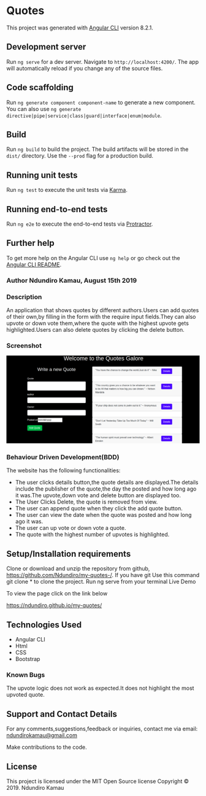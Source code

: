 # Quotes

This project was generated with [Angular CLI](https://github.com/angular/angular-cli) version 8.2.1.

## Development server

Run `ng serve` for a dev server. Navigate to `http://localhost:4200/`. The app will automatically reload if you change any of the source files.

## Code scaffolding

Run `ng generate component component-name` to generate a new component. You can also use `ng generate directive|pipe|service|class|guard|interface|enum|module`.

## Build

Run `ng build` to build the project. The build artifacts will be stored in the `dist/` directory. Use the `--prod` flag for a production build.

## Running unit tests

Run `ng test` to execute the unit tests via [Karma](https://karma-runner.github.io).

## Running end-to-end tests

Run `ng e2e` to execute the end-to-end tests via [Protractor](http://www.protractortest.org/).

## Further help

To get more help on the Angular CLI use `ng help` or go check out the [Angular CLI README](https://github.com/angular/angular-cli/blob/master/README.md).


### Author Ndundiro Kamau, August 15th 2019

### Description
An application that shows quotes by different authors.Users can add quotes of their own,by filling in the form with the require input fields.They can also upvote or down vote them,where the quote with the highest upvote gets highlighted.Users can also delete quotes by clicking the delete button.

### Screenshot
<img src="https://github.com/Ndundiro/my-quotes/blob/master/src/assets/quotes.png" width="1000">

###  Behaviour Driven Development(BDD)
The website has the following functionalities:

* The user clicks details  button,the quote details are displayed.The details include the publisher of the quote,the day the posted and how long ago it was.The upvote,down vote and delete button are displayed too.
* The User Clicks Delete, the quote is removed from view.
* The user can append quote when they click the add quote button.
* The user can view the date when the quote was posted and how long ago it was.
* The user can up vote or down vote a quote.
* The quote with the highest number of upvotes is highlighted.

## Setup/Installation requirements
Clone or download and unzip the repository from github, https://github.com/Ndundiro/my-quotes-/.
If you have git Use this command git clone * to clone the project.
Run ng serve from your terminal
Live Demo

To view the page click on the link below

https://ndundiro.github.io/my-quotes/

## Technologies Used
* Angular CLI
* Html
* CSS
* Bootstrap

### Known Bugs
The upvote logic does not work as expected.It does not highlight the most upvoted quote.

## Support and Contact Details
For any comments,suggestions,feedback or inquiries, contact me via email: ndundirokamau@gmail.com

Make contributions to the code.

## License
This project is licensed under the MIT Open Source license Copyright &copy; 2019. Ndundiro Kamau


